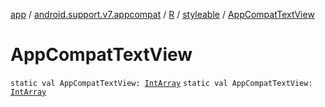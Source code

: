 [app](../../../index.md) / [android.support.v7.appcompat](../../index.md) / [R](../index.md) / [styleable](index.md) / [AppCompatTextView](./-app-compat-text-view.md)

# AppCompatTextView

`static val AppCompatTextView: `[`IntArray`](https://kotlinlang.org/api/latest/jvm/stdlib/kotlin/-int-array/index.html)
`static val AppCompatTextView: `[`IntArray`](https://kotlinlang.org/api/latest/jvm/stdlib/kotlin/-int-array/index.html)